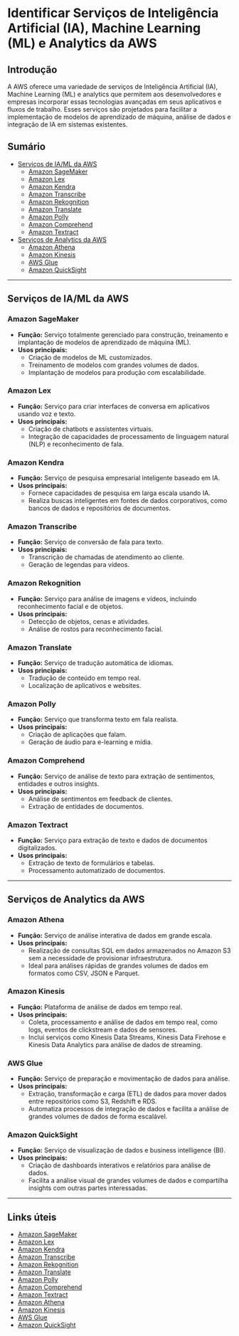 # Identificar Serviços de Inteligência Artificial (IA), Machine Learning (ML) e Analytics da AWS

## Introdução  
A AWS oferece uma variedade de serviços de Inteligência Artificial (IA), Machine Learning (ML) e analytics que permitem aos desenvolvedores e empresas incorporar essas tecnologias avançadas em seus aplicativos e fluxos de trabalho. Esses serviços são projetados para facilitar a implementação de modelos de aprendizado de máquina, análise de dados e integração de IA em sistemas existentes.

## Sumário  
- [Serviços de IA/ML da AWS](#serviços-de-iaml-da-aws)  
  - [Amazon SageMaker](#amazon-sagemaker)
  - [Amazon Lex](#amazon-lex)
  - [Amazon Kendra](#amazon-kendra)
  - [Amazon Transcribe](#amazon-transcribe)
  - [Amazon Rekognition](#amazon-rekognition)
  - [Amazon Translate](#amazon-translate)
  - [Amazon Polly](#amazon-polly)
  - [Amazon Comprehend](#amazon-comprehend)
  - [Amazon Textract](#amazon-textract)
- [Serviços de Analytics da AWS](#serviços-de-analytics-da-aws)  
  - [Amazon Athena](#amazon-athena)
  - [Amazon Kinesis](#amazon-kinesis)
  - [AWS Glue](#aws-glue)
  - [Amazon QuickSight](#amazon-quicksight)

---

## Serviços de IA/ML da AWS

### Amazon SageMaker
- **Função:** Serviço totalmente gerenciado para construção, treinamento e implantação de modelos de aprendizado de máquina (ML).
- **Usos principais:**  
  - Criação de modelos de ML customizados.
  - Treinamento de modelos com grandes volumes de dados.
  - Implantação de modelos para produção com escalabilidade.

### Amazon Lex
- **Função:** Serviço para criar interfaces de conversa em aplicativos usando voz e texto.
- **Usos principais:**  
  - Criação de chatbots e assistentes virtuais.
  - Integração de capacidades de processamento de linguagem natural (NLP) e reconhecimento de fala.

### Amazon Kendra
- **Função:** Serviço de pesquisa empresarial inteligente baseado em IA.
- **Usos principais:**  
  - Fornece capacidades de pesquisa em larga escala usando IA.
  - Realiza buscas inteligentes em fontes de dados corporativos, como bancos de dados e repositórios de documentos.

### Amazon Transcribe
- **Função:** Serviço de conversão de fala para texto.
- **Usos principais:**  
  - Transcrição de chamadas de atendimento ao cliente.
  - Geração de legendas para vídeos.

### Amazon Rekognition
- **Função:** Serviço para análise de imagens e vídeos, incluindo reconhecimento facial e de objetos.
- **Usos principais:**  
  - Detecção de objetos, cenas e atividades.
  - Análise de rostos para reconhecimento facial.

### Amazon Translate
- **Função:** Serviço de tradução automática de idiomas.
- **Usos principais:**  
  - Tradução de conteúdo em tempo real.
  - Localização de aplicativos e websites.

### Amazon Polly
- **Função:** Serviço que transforma texto em fala realista.
- **Usos principais:**  
  - Criação de aplicações que falam.
  - Geração de áudio para e-learning e mídia.

### Amazon Comprehend
- **Função:** Serviço de análise de texto para extração de sentimentos, entidades e outros insights.
- **Usos principais:**  
  - Análise de sentimentos em feedback de clientes.
  - Extração de entidades de documentos.

### Amazon Textract
- **Função:** Serviço para extração de texto e dados de documentos digitalizados.
- **Usos principais:**  
  - Extração de texto de formulários e tabelas.
  - Processamento automatizado de documentos.

---

## Serviços de Analytics da AWS

### Amazon Athena
- **Função:** Serviço de análise interativa de dados em grande escala.
- **Usos principais:**  
  - Realização de consultas SQL em dados armazenados no Amazon S3 sem a necessidade de provisionar infraestrutura.
  - Ideal para análises rápidas de grandes volumes de dados em formatos como CSV, JSON e Parquet.

### Amazon Kinesis
- **Função:** Plataforma de análise de dados em tempo real.
- **Usos principais:**  
  - Coleta, processamento e análise de dados em tempo real, como logs, eventos de clickstream e dados de sensores.
  - Inclui serviços como Kinesis Data Streams, Kinesis Data Firehose e Kinesis Data Analytics para análise de dados de streaming.

### AWS Glue
- **Função:** Serviço de preparação e movimentação de dados para análise.
- **Usos principais:**  
  - Extração, transformação e carga (ETL) de dados para mover dados entre repositórios como S3, Redshift e RDS.
  - Automatiza processos de integração de dados e facilita a análise de grandes volumes de dados de forma escalável.

### Amazon QuickSight
- **Função:** Serviço de visualização de dados e business intelligence (BI).
- **Usos principais:**  
  - Criação de dashboards interativos e relatórios para análise de dados.
  - Facilita a análise visual de grandes volumes de dados e compartilha insights com outras partes interessadas.

---

## Links úteis  
- [Amazon SageMaker](https://aws.amazon.com/pt/sagemaker/)  
- [Amazon Lex](https://aws.amazon.com/pt/lex/)  
- [Amazon Kendra](https://aws.amazon.com/pt/kendra/)  
- [Amazon Transcribe](https://aws.amazon.com/pt/transcribe/)  
- [Amazon Rekognition](https://aws.amazon.com/pt/rekognition/)  
- [Amazon Translate](https://aws.amazon.com/pt/translate/)  
- [Amazon Polly](https://aws.amazon.com/pt/polly/)  
- [Amazon Comprehend](https://aws.amazon.com/pt/comprehend/)  
- [Amazon Textract](https://aws.amazon.com/pt/textract/)  
- [Amazon Athena](https://aws.amazon.com/pt/athena/)  
- [Amazon Kinesis](https://aws.amazon.com/pt/kinesis/)  
- [AWS Glue](https://aws.amazon.com/pt/glue/)  
- [Amazon QuickSight](https://aws.amazon.com/pt/quicksight/)